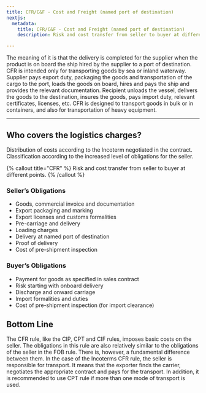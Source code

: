 ```yaml
---
title: CFR/C&F - Cost and Freight (named port of destination)
nextjs:
  metadata:
    title: CFR/C&F - Cost and Freight (named port of destination)
    description: Risk and cost transfer from seller to buyer at different points.

---
```


The meaning of it is that the delivery is completed for the supplier when the product is on board the ship hired by the supplier to a port of destination. CFR is intended only for transporting goods by sea or inland waterway. Supplier pays export duty, packaging the goods and transportation of the cargo to the port, loads the goods on board, hires and pays the ship and provides the relevant documentation. Recipient unloads the vessel, delivers the goods to the destination, insures the goods, pays import duty, relevant certificates, licenses, etc. CFR is designed to transport goods in bulk or in containers, and also for transportation of heavy equipment.

---

## Who covers the logistics charges?

Distribution of costs according to the Incoterm negotiated in the contract. Classification according to the increased level of obligations for the seller.



{% callout title="CFR" %}
Risk and cost transfer from seller to buyer at different points.
{% /callout %}


### Seller’s Obligations

- Goods, commercial invoice and documentation
- Export packaging and marking
- Export licenses and customs formalities
- Pre-carriage and delivery
- Loading charges
- Delivery at named port of destination
- Proof of delivery
- Cost of pre-shipment inspection

### Buyer’s Obligations

- Payment for goods as specified in sales contract
- Risk starting with onboard delivery
- Discharge and onward carriage
- Import formalities and duties
- Cost of pre-shipment inspection (for import clearance)



## Bottom Line

The CFR rule, like the CIP, CPT and CIF rules, imposes basic costs on the seller. The obligations in this rule are also relatively similar to the obligations of the seller in the FOB rule. There is, however, a fundamental difference between them. In the case of the Incoterms CFR rule, the seller is responsible for transport. It means that the exporter finds the carrier, negotiates the appropriate contract and pays for the transport. In addition, it is recommended to use CPT rule if more than one mode of transport is used.
